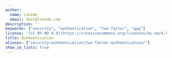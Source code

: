 ```yaml
---
author:
  name: Linode
  email: docs@linode.com
description: ''
keywords: ["security", "authentication", "two-factor", "gpg"]
license: '[CC BY-ND 4.0](https://creativecommons.org/licenses/by-nd/4.0)'
title: Authentication
aliases: ["security/authentication/two-factor-authentication/"]
show_in_lists: true
---
```

